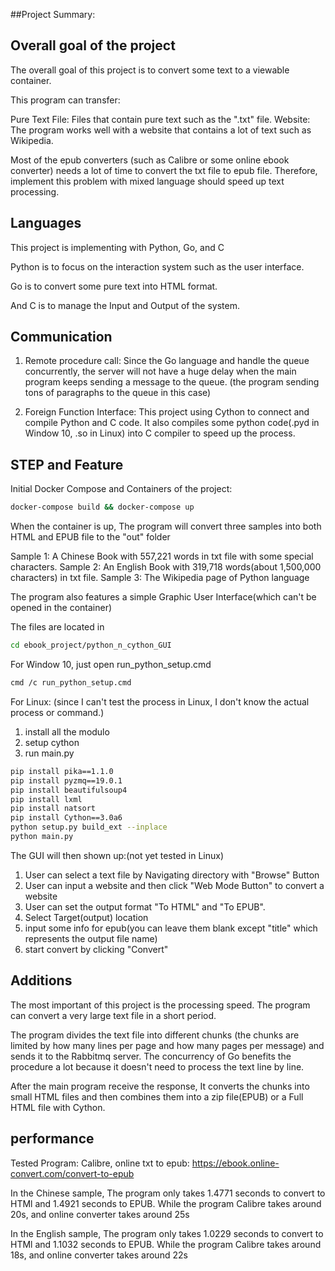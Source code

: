 
##Project Summary:
## Overall goal of the project

The overall goal of this project is to convert some text to a viewable container.

This program can transfer:

Pure Text File: Files that contain pure text such as the ".txt" file.
Website: The program works well with a website that contains a lot of text such as Wikipedia.

Most of the epub converters (such as Calibre or some online ebook converter) needs a lot of time to convert the txt 
file to epub file. Therefore, implement this problem with mixed language should speed up text processing.

## Languages

This project is implementing with Python, Go, and C

Python is to focus on the interaction system such as the user interface.

Go is to convert some pure text into HTML format.

And C is to manage the Input and Output of the system.

## Communication

1. Remote procedure call: Since the Go language and handle the queue concurrently, the server will not have a huge
   delay when the main program keeps sending a message to the queue. (the program sending tons of paragraphs to the
   queue in this case)
   
2. Foreign Function Interface: This project using Cython to connect and compile Python and C code. It also
compiles some python code(.pyd in Window 10, .so in Linux) into C compiler to speed up the process.

## STEP and Feature

Initial Docker Compose and Containers of the project:
```sh
docker-compose build && docker-compose up
```
When the container is up, The program will convert three samples into both HTML and EPUB file to the
"out" folder

Sample 1: A Chinese Book with 557,221 words in txt file with some special characters.
Sample 2: An English Book with 319,718 words(about 1,500,000 characters) in txt file.
Sample 3: The Wikipedia page of Python language

The program also features a simple Graphic User Interface(which can't be opened in the container)

The files are located in
```sh
cd ebook_project/python_n_cython_GUI
```

For Window 10, just open run_python_setup.cmd
```sh
cmd /c run_python_setup.cmd
```

For Linux: (since I can't test the process in Linux, I don't know the actual process or command.)
1. install all the modulo
2. setup cython
3. run main.py
```sh
pip install pika==1.1.0
pip install pyzmq==19.0.1
pip install beautifulsoup4
pip install lxml
pip install natsort
pip install Cython==3.0a6
python setup.py build_ext --inplace
python main.py
```

The GUI will then shown up:(not yet tested in Linux)
1. User can select a text file by Navigating directory with "Browse" Button
2. User can input a website and then click "Web Mode Button" to convert a website
3. User can set the output format "To HTML" and "To EPUB".
4. Select Target(output) location
5. input some info for epub(you can leave them blank except "title" which represents the output file name)
6. start convert by clicking "Convert"

## Additions
The most important of this project is the processing speed.
The program can convert a very large text file in a short period.

The program divides the text file into different chunks (the chunks are limited by how many lines per page and how many
pages per message) and sends it to the Rabbitmq server. The concurrency of Go benefits
the procedure a lot because it doesn't need to process the text line by line.

After the main program receive the response, It converts the chunks into small HTML files and then combines
them into a zip file(EPUB) or a Full HTML file with Cython.

## performance
Tested Program:
Calibre, online txt to epub: https://ebook.online-convert.com/convert-to-epub

In the Chinese sample, The program only takes 1.4771 seconds to convert to HTMl and 1.4921 seconds to EPUB.
While the program Calibre takes around 20s, and online converter takes around 25s

In the English sample, The program only takes 1.0229 seconds to convert to HTMl and 1.1032 seconds to EPUB.
While the program Calibre takes around 18s, and online converter takes around 22s
